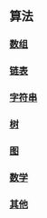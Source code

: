 ## 算法

### [数组](https://github.com/zzycs/Algorithm/blob/master/src/Algorithm_Array.java)

### [链表](https://github.com/zzycs/Algorithm/blob/master/src/Algorithm_List.java)

### [字符串](https://github.com/zzycs/Algorithm/blob/master/src/Algorithm_String.java)

### [树](https://github.com/zzycs/Algorithm/blob/master/src/Algorithm_Tree.java)

### [图](https://github.com/zzycs/Algorithm/blob/master/src/Algorithm_Graph.java)

### [数学](https://github.com/zzycs/Algorithm/blob/master/src/Algorithm_Math.java)

### [其他](https://github.com/zzycs/Algorithm/blob/master/src/Algorithm_Other.java)
